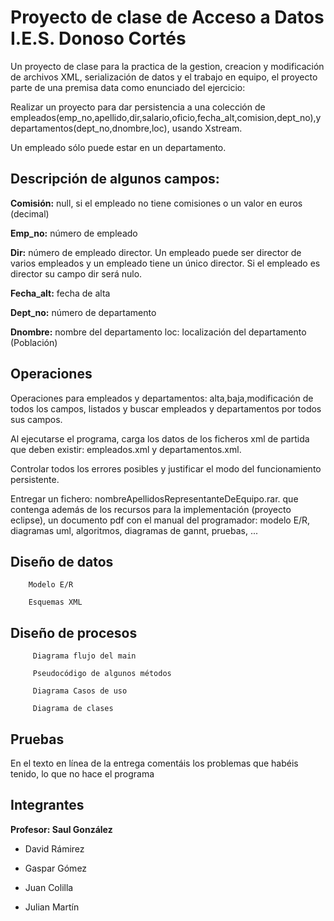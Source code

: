 # Proyecto de clase de Acceso a Datos I.E.S. Donoso Cortés

Un proyecto de clase para la practica de la gestion, creacion y modificación de archivos XML, serialización de datos y el trabajo en equipo, el proyecto parte de una premisa data como enunciado del ejercicio:

Realizar un proyecto para dar persistencia a una colección de empleados(emp_no,apellido,dir,salario,oficio,fecha_alt,comision,dept_no),y departamentos(dept_no,dnombre,loc), usando Xstream.

Un empleado sólo puede estar en un departamento.

## Descripción de algunos campos:

**Comisión:** null, si el empleado no tiene comisiones o un valor en euros (decimal)

**Emp_no:** número de empleado

**Dir:** número de empleado director. Un empleado puede ser director de varios empleados y un empleado tiene un único director. Si el empleado es director su campo dir será nulo.

**Fecha_alt:** fecha de alta

**Dept_no:** número de departamento

**Dnombre:** nombre del departamento
loc: localización del departamento (Población)

## Operaciones

Operaciones para empleados y departamentos: alta,baja,modificación de todos los campos, listados y buscar empleados y departamentos por todos sus campos.

Al ejecutarse el programa, carga los datos de los ficheros xml de partida que deben existir: empleados.xml y departamentos.xml.

Controlar todos los errores posibles y justificar el modo del funcionamiento persistente.

Entregar un fichero: nombreApellidosRepresentanteDeEquipo.rar. que contenga además de los recursos para la implementación (proyecto eclipse), un documento pdf con el manual del programador: modelo E/R, diagramas uml, algoritmos, diagramas de gannt, pruebas, ...

## Diseño de datos

        Modelo E/R

        Esquemas XML

## Diseño de procesos

         Diagrama flujo del main

         Pseudocódigo de algunos métodos

         Diagrama Casos de uso

         Diagrama de clases

## Pruebas

En el texto en línea de la entrega comentáis los problemas que habéis tenido, lo que no hace el programa

## Integrantes

**Profesor: Saul González**

-   David Rámirez

-   Gaspar Gómez

-   Juan Colilla

-   Julian Martín

##

